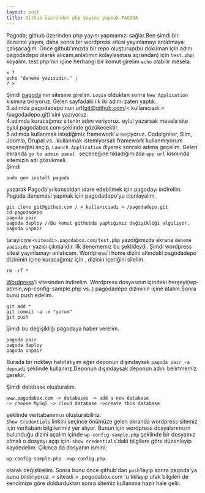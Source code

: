 ```yaml
---
layout: post
title: Github üzerinden php yayını yapmak-PAGODA
---
```

Pagoda; github üzerinden php yayını yapmamızı sağlar.Ben şimdi bir deneme yayını, daha sonra bir wordpress sitesi yayınlamayı anlatmaya çalışacağım.
Önce github'ımızda bir repo oluşturup(bu döküman için adını pagodadepo olarak alıcam,anlatımın kolaylaşması açısından) için `test.php`i koyalım. test.php'nin içine herhangi bir komut girelim `echo` olabilir mesela.
	
	< ?
	echo "deneme yazısıdır." ;
	? >
Şimdi [pagoda](http://www.pagodabox.com/)'nın sitesine girelim. `Login` olduktan sonra `New Application` kısmına tıklıyoruz.
Gelen sayfadaki ilk iki adımı zaten yaptık.  
 3\.adımda pagodadepo'nun url(git@github.com/< kullanıcıadı > /pagodadepo.git)'sini yazıyoruz.   
 4\.adımda kuracağımız sitenin adını veriyoruz. eylul yazarsak mesela site eylul.pagodabox.com şeklinde gözükecektir.   
 5\.adımda kullanmak istediğimiz framework'u seçiyoruz. Codelgniter, Slim, Joomla, Drupal vs.. kullanmak istemiyorsak framework kullanmıyorum seçeneğini seçip,
 `Launch Application` diyerek sonraki adıma geçelim. 
Gelen ekranda `go to admin panel ` seçeneğine tıkladığımızda `app url` kısmında sitemizin adı gözükmeli.   
Şimdi 

	sudo gem install pagoda 
yazarak Pagoda'yı konsoldan idare edebilmek için pagodayı indirelim. Pagoda denemesi yapmak için pagodadepo'yu clonlayalım. 

	git clone git@github.com / < kullanıcıadı > /pagodadepo.git
	cd pagodadepo	
	pagoda pair
	pagoda deploy //Bu komut githubda yaptığımız değişikliği algılıyor.
	pagoda unpair

tarayıcıya `<siteadi>.pagodabox.com/test.php` yazdığımızda ekrana `deneme yazısıdır` yazısı çıkmalıdır. ilk denememiz bu şekildeydi. Şimdi wordpress sitesi yayınlamayı anlatıcam. Wordpress'i home dizini altındaki pagodadepo dizininin içine kuracağımız için , dizinin içeriğini silelim.

	rm -rf *
[Wordpress](http://www.wp-tr.org/)'i sitesinden indirelim. Wordpress dosyasının içindeki herşeyi(wp-admin,wp-config-sample.php vs..) pagodadepo dizininin içine atalım.Sonra bunu push edelim.

	git add *
	git commit -a -m "yorum"
	git push
Şimdi bu değişikliği pagodaya haber verelim.
	
	pagoda pair
	pagoda deploy
	pagoda unpair
Burada bir noktayı hatırlatıyım eğer deponun dışındaysak `pagoda pair -a depoadi` şeklinde kullanırız.Deponun dışındaysak deponun adını belirtmemiz gerekir.

Şimdi database oluşturalım.
 
	www.pagodabox.com -> databases -> add a new database 
	-> choose MySql -> cloud database ->create this database
şeklinde veritabanımızı oluşturabiliriz.  
`Show Credentials` linkini seçince önümüze gelen ekranda wordpress sitemiz için veritabanı bilgilerimiz yer alıyor. Bunun için wordpress dosyalarımızın bulunduğu dizini açalım içinde `wp-config-sample.php` şeklinde bir dosyamız olmalı o dosyayı açıp içini `show credentials`'daki bilgilere göre düzenleyip kaydedelim. Çıkınca da dosyanın ismini;
	
	wp-config-sample.php ->wp-config.php 
olarak değiştirelim. Sonra bunu önce github'dan `push`'layıp sonra pagoda'ya bunu bildiriyoruz.
< siteadi > .pogodabox.com 'u tıklayıp ufak bilgileri de kendimize göre doldurduktan sonra sitemiz kullanıma hazır hale gelir.













